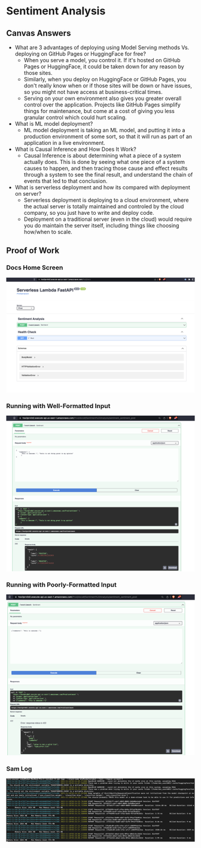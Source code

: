 # Sentiment Analysis

## Canvas Answers

- What are 3 advantages of deploying using Model Serving methods Vs. deploying on GitHub Pages or HuggingFace for free?
    - When you serve a model, you control it. If it's hosted on GitHub Pages or HuggingFace, it could be taken down for any reason by those sites.
    - Similarly, when you deploy on HuggingFace or GitHub Pages, you don't really know when or if those sites will be down or have issues, so you might not have access at business-critical times.
    - Serving on your own environment also gives you greater overall control over the application. Projects like GitHub Pages simplify things for maintenance, but come at a cost of giving you less granular control which could hurt scaling.
- What is ML model deployment?
    - ML model deployment is taking an ML model, and putting it into a production environment of some sort, so that it will run as part of an application in a live environment.
- What is Causal Inference and How Does It Work?
    - Causal Inference is about determining what a piece of a system actually does. This is done by seeing what one piece of a system causes to happen, and then tracing those cause and effect results through a system to see the final result, and understand the chain of events that led to that conclusion.
- What is serverless deployment and how its compared with deployment on server?
    - Serverless deployment is deploying to a cloud environment, where the actual server is totally maintained and controled by the cloud company, so you just have to write and deploy code.
    - Deployment on a traditional server (even in the cloud) would require you do maintain the server itself, including things like choosing how/when to scale.

## Proof of Work
### Docs Home Screen
![image](img/docs_screen.png)
### Running with Well-Formatted Input
![image](img/running_correctly.png)
### Running with Poorly-Formatted Input
![image](img/running_incorrectly.png)
### Sam Log
![image](img/sam_log.png)